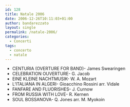 ```yaml
---
id: 128
title: Natale 2006
date: 2006-12-26T10:11:03+01:00
author: bandarezzato
layout: single
permalink: /natale-2006/
categories:
  - Concerti
tags:
  - concerto
  - natale
---
```

  * CENTURIA (OVERTURE FOR BAND)- James Swearingen
  * CELEBRATION OUVERTURE- G. Jacob
  * EINE KLEINE NACHTMUSIK- W. A. Mozart
  * L&#8217;ITALIANA IN ALGERI- Gioacchino Rossini arr. Vidale
  * FANFARE AND FLUORISHES- J. Curnow
  * FROM RUSSIA WITH LOVE- R. Kernen
  * SOUL BOSSANOVA- Q. Jones arr. M. Myokoin